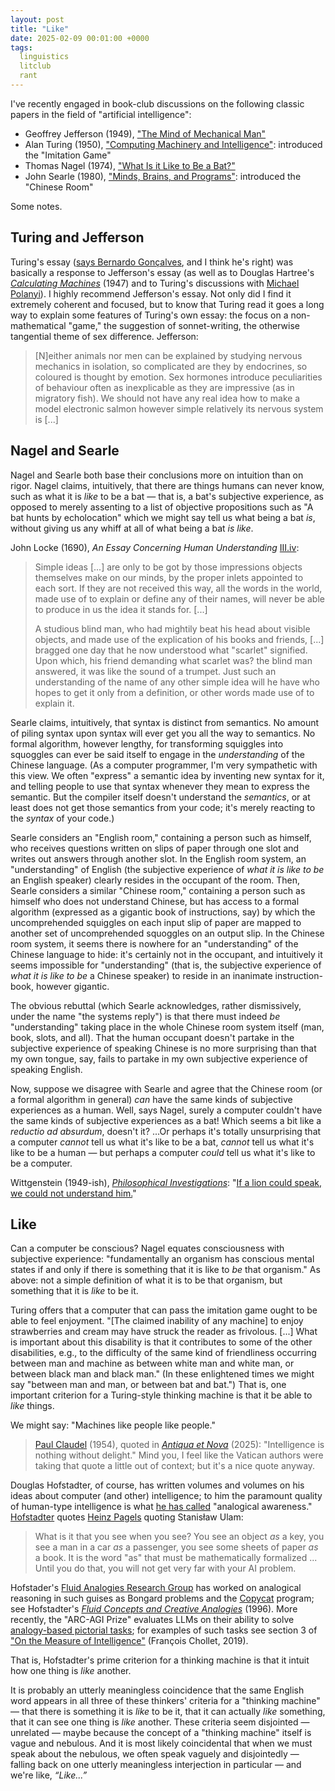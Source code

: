 ```yaml
---
layout: post
title: "Like"
date: 2025-02-09 00:01:00 +0000
tags:
  linguistics
  litclub
  rant
---
```


I've recently engaged in book-club discussions on the following
classic papers in the field of "artificial intelligence":

- Geoffrey Jefferson (1949), ["The Mind of Mechanical Man"](https://pmc.ncbi.nlm.nih.gov/articles/PMC2050428/pdf/brmedj03683-0003.pdf)
- Alan Turing (1950), ["Computing Machinery and Intelligence"](https://phil415.pbworks.com/f/TuringComputing.pdf): introduced the "Imitation Game"
- Thomas Nagel (1974), ["What Is it Like to Be a Bat?"](https://www.sas.upenn.edu/~cavitch/pdf-library/Nagel_Bat.pdf)
- John Searle (1980), ["Minds, Brains, and Programs"](https://home.csulb.edu/~cwallis/382/readings/482/searle.minds.brains.programs.bbs.1980.pdf): introduced the "Chinese Room"

Some notes.

## Turing and Jefferson

Turing's essay ([says Bernardo Gonçalves](https://philsci-archive.pitt.edu/20484/), and I think he's right)
was basically a response to Jefferson's essay (as well as to Douglas Hartree's [_Calculating Machines_](https://amzn.to/42RLjWP) (1947)
and to Turing's discussions with [Michael Polanyi](https://en.wikipedia.org/wiki/Michael_Polanyi)). I highly recommend
Jefferson's essay. Not only did I find it extremely coherent and focused, but to know that Turing read it goes a long way
to explain some features of Turing's own essay: the focus on a non-mathematical "game,"
the suggestion of sonnet-writing, the otherwise tangential theme of sex difference. Jefferson:

> [N]either animals nor men can be explained by studying nervous mechanics in isolation,
> so complicated are they by endocrines, so coloured is thought by emotion. Sex hormones
> introduce peculiarities of behaviour often as inexplicable as they are impressive
> (as in migratory fish). We should not have any real idea how to make a model electronic
> salmon however simple relatively its nervous system is [...]

## Nagel and Searle

Nagel and Searle both base their conclusions more on intuition than on rigor.
Nagel claims, intuitively, that there are things humans can never know, such as what it
is _like_ to be a bat — that is, a bat's subjective experience, as opposed to merely
assenting to a list of objective propositions such as "A bat hunts by echolocation" which we might say
tell us what being a bat _is_, without giving us any whiff at all of what being a bat _is like_.

John Locke (1690), _An Essay Concerning Human Understanding_
[III.iv](https://en.wikisource.org/wiki/An_Essay_Concerning_Human_Understanding/Book_III#Chapter_IV:_Of_the_Names_of_Simple_Ideas):

> Simple ideas [...] are only to be got by those impressions objects themselves make on our minds,
> by the proper inlets appointed to each sort. If they are not received this way, all the words in
> the world, made use of to explain or define any of their names, will never be able to produce in us
> the idea it stands for. [...]
>
> A studious blind man, who had mightily beat his head about visible objects, and made use of the explication
> of his books and friends, [...] bragged one day that he now understood what "scarlet" signified. Upon which,
> his friend demanding what scarlet was? the blind man answered, it was like the sound of a trumpet.
> Just such an understanding of the name of any other simple idea will he have
> who hopes to get it only from a definition, or other words made use of to explain it.

Searle claims, intuitively, that syntax is distinct from semantics. No amount of piling syntax upon syntax
will ever get you all the way to semantics. No formal algorithm, however lengthy, for transforming squiggles
into squoggles can ever be said itself to engage in the _understanding_ of the Chinese language. (As a computer
programmer, I'm very sympathetic with this view. We often "express" a semantic idea by inventing new syntax
for it, and telling people to use that syntax whenever they mean to express the semantic. But the compiler
itself doesn't understand the _semantics_, or at least does not get those semantics from your code; it's
merely reacting to the _syntax_ of your code.)

Searle considers an "English room," containing a person such as himself, who receives questions written
on slips of paper through one slot and writes out answers through another slot. In the English room system,
an "understanding" of English (the subjective experience of _what it is like to be_ an English speaker)
clearly resides in the occupant of the room. Then, Searle considers a similar "Chinese room," containing a person
such as himself who does not understand Chinese, but has access to a formal algorithm (expressed as a gigantic
book of instructions, say) by which the uncomprehended squiggles on each input slip of paper are mapped
to another set of uncomprehended squoggles on an output slip. In the Chinese room system, it seems there
is nowhere for an "understanding" of the Chinese language to hide: it's certainly not in the occupant,
and intuitively it seems impossible for "understanding" (that is, the subjective experience of
_what it is like to be_ a Chinese speaker) to reside in an inanimate instruction-book, however gigantic.

The obvious rebuttal (which Searle acknowledges, rather dismissively, under the name "the systems reply")
is that there must indeed _be_ "understanding" taking place in the whole Chinese room system itself (man,
book, slots, and all). That the human occupant doesn't partake in the subjective experience of speaking
Chinese is no more surprising than that my own tongue, say, fails to partake in my own subjective
experience of speaking English.

Now, suppose we disagree with Searle and agree that the Chinese room (or a formal algorithm in general)
_can_ have the same kinds of subjective experiences as a human. Well, says Nagel, surely a computer
couldn't have the same kinds of subjective experiences as a bat! Which seems a bit like a
_reductio ad absurdum_, doesn't it? ...Or perhaps it's totally unsurprising that a computer _cannot_
tell us what it's like to be a bat, _cannot_ tell us what it's like to be a human —
but perhaps a computer _could_ tell us what it's like to be a computer.

Wittgenstein (1949-ish), [_Philosophical Investigations_](https://archive.org/details/philosophicalinvestigations_20191119/page/n228/):
"[If a lion could speak, we could not understand him.](https://existentialcomics.com/comic/245)"

## Like

Can a computer be conscious? Nagel equates consciousness with subjective experience:
"fundamentally an organism has conscious mental states if and only if there is something
that it is like to _be_ that organism." As above: not a simple definition of what it is to be
that organism, but something that it is _like_ to be it.

Turing offers that a computer that can pass the imitation game ought to be able to feel enjoyment.
"[The claimed inability of any machine] to enjoy strawberries and cream may have struck the
reader as frivolous. [...] What is important about this disability is that it contributes
to some of the other disabilities, e.g., to the difficulty of the same kind of friendliness
occurring between man and machine as between white man and white man, or between black man and black man."
(In these enlightened times we might say "between man and man, or between bat and bat.")
That is, one important criterion for a Turing-style thinking machine is that it be able to _like_ things.

We might say: "Machines like people like people."

> [Paul Claudel](https://archive.org/details/oeuvrescompletes0000clau_h4n7/page/70/) (1954), quoted in
> [_Antiqua et Nova_](https://www.vatican.va/roman_curia/congregations/cfaith/documents/rc_ddf_doc_20250128_antiqua-et-nova_en.html#:~:text=28.%20) (2025):
> "Intelligence is nothing without delight." Mind you, I feel like the Vatican authors were
> taking that quote a little out of context; but it's a nice quote anyway.

Douglas Hofstadter, of course, has written volumes and volumes on his ideas about computer
(and other) intelligence; to him the paramount quality of human-type intelligence is
what [he has called](https://archive.org/details/gdelescherbachan00hofs/page/619)
"analogical awareness."
[Hofstadter](https://archive.org/details/letonbeaudemarot00hofs/page/83) quotes
[Heinz Pagels](https://archive.org/details/dreamsofreasonth00page/page/94/) quoting Stanisław Ulam:

> What is it that you see when you see? You see an object _as_ a key,
> you see a man in a car _as_ a passenger, you see some sheets of paper _as_ a book.
> It is the word "as" that must be mathematically formalized ...
> Until you do that, you will not get very far with your AI problem.

Hofstader's [Fluid Analogies Research Group](https://wayback.archive-it.org/219/20220524135752/https://cogsci.indiana.edu/research.html)
has worked on analogical reasoning in such guises as Bongard problems and
the [Copycat](https://github.com/Quuxplusone/co.py.cat) program; see Hofstadter's
[_Fluid Concepts and Creative Analogies_](https://amzn.to/3EIlCOg) (1996).
More recently, the "ARC-AGI Prize" evaluates LLMs on their ability to
solve [analogy-based pictorial tasks](https://web.archive.org/web/20250101001433/https://arcprize.org/guide#data-structure);
for examples of such tasks see section 3 of ["On the Measure of Intelligence"](https://arxiv.org/pdf/1911.01547) (François Chollet, 2019).

That is, Hofstadter's prime criterion for a thinking machine is that it intuit
how one thing is _like_ another.

It is probably an utterly meaningless coincidence that the same English word appears
in all three of these thinkers' criteria for a "thinking machine" —
that there is something it is _like_ to be it, that it can actually _like_ something,
that it can see one thing is _like_ another. These criteria seem disjointed — unrelated —
maybe because the concept of a "thinking machine" itself is vague and nebulous.
And it is most likely coincidental that when we must speak about the nebulous,
we often speak vaguely and disjointedly — falling back on one utterly meaningless
interjection in particular — and we're like, _“Like...”_
